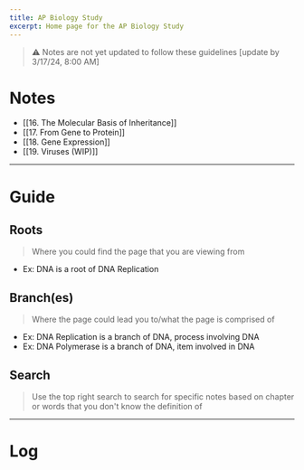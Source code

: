 ```yaml
---
title: AP Biology Study
excerpt: Home page for the AP Biology Study
---
```

> ⚠️ Notes are not yet updated to follow these guidelines [update by 3/17/24, 8:00 AM]
# Notes
- [[16. The Molecular Basis of Inheritance]]
- [[17. From Gene to Protein]]
- [[18. Gene Expression]]
- [[19. Viruses (WIP)]]
***
# Guide
## Roots
> Where you could find the page that you are viewing from
- Ex: DNA is a root of DNA Replication
## Branch(es)
> Where the page could lead you to/what the page is comprised of
- Ex: DNA Replication is a branch of DNA, process involving DNA
- Ex: DNA Polymerase is a branch of DNA, item involved in DNA
## Search
> Use the top right search to search for specific notes based on chapter or words that you don't know the definition of
***
# Log

